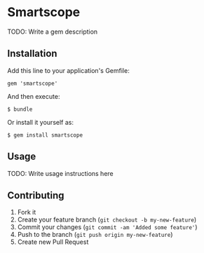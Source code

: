 # Smartscope

TODO: Write a gem description

## Installation

Add this line to your application's Gemfile:

    gem 'smartscope'

And then execute:

    $ bundle

Or install it yourself as:

    $ gem install smartscope

## Usage

TODO: Write usage instructions here

## Contributing

1. Fork it
2. Create your feature branch (`git checkout -b my-new-feature`)
3. Commit your changes (`git commit -am 'Added some feature'`)
4. Push to the branch (`git push origin my-new-feature`)
5. Create new Pull Request
